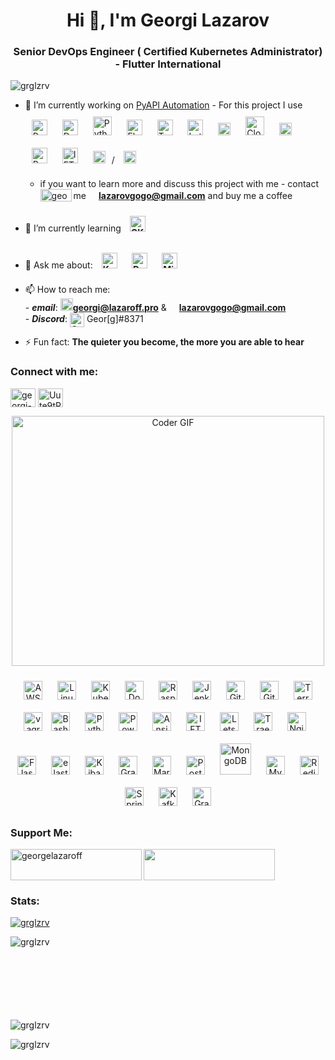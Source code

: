 <h1 align="center">Hi 👋, I'm Georgi Lazarov</h1>
<h3 align="center">Senior DevOps Engineer ( Certified Kubernetes Administrator) - Flutter International</h3>

<p align="left"> <img src="https://komarev.com/ghpvc/?username=grglzrv&label=Profile%20views&color=0e75b6&style=flat" alt="grglzrv" /> </p>

- 🔭 I’m currently working on [PyAPI Automation](https://github.com/grglzrv/pyapi) - For this project I use  <img style="margin: 10px" src="https://profilinator.rishav.dev/skills-assets/raspberrypi.png" alt="Raspberry Pi" height="25" /> <img style="margin: 10px" src="https://profilinator.rishav.dev/skills-assets/docker-original-wordmark.svg" alt="Docker" height="25" /> <img style="margin: 10px" src="https://profilinator.rishav.dev/skills-assets/python-original.svg" alt="Python" height="30" /> <img style="margin: 10px" src="https://profilinator.rishav.dev/skills-assets/flask.png" alt="Flask" height="25" /> <img style="margin: 10px" src="https://www.vectorlogo.zone/logos/traefikio/traefikio-icon.svg" alt="Traefik" height="25" /> <img style="margin: 10px" src="https://letsencrypt.org/images/letsencrypt-logo-horizontal.svg" alt="LetsEncrypt" height="25" /> <img style="margin: 10px" src="https://upload.wikimedia.org/wikipedia/commons/2/2c/Namecheap_Logo.svg" alt="Namecheap" height="20" /> <img style="margin: 10px" src="https://www.vectorlogo.zone/logos/cloudflare/cloudflare-ar21.svg" alt="CloudFlare" height="30" /> <img style="margin: 10px" src="https://i.mt.lv/mtv2/logo.svg" alt="MikroTik" height="20" /> <img style="margin: 10px" src="https://phoneky.co.uk/thumbs/android/thumbs/ico/2/s/port-knocker-android.jpg" alt="Port Knocking" height="25" /> <img style="margin: 10px" src="https://findvectorlogo.com/wp-content/uploads/2019/01/ifttt-vector-logo.png" alt="IFTTT" height="25" /> <img style="margin: 10px" src="https://logodownload.org/wp-content/uploads/2020/02/google-assistant-logo.png" alt="Google Assistant" height="20" />/ <img style="margin: 10px" src="https://upload.wikimedia.org/wikipedia/commons/thumb/4/4a/Amazon_Alexa_logo.svg/1280px-Amazon_Alexa_logo.svg.png" alt="Alexa" height="20" />
  
  -  if you want to learn more and discuss this project with me - contact me **<a href="mailto:georgi@lazaroff.pro"><img src="https://cdn-icons-png.flaticon.com/512/732/732200.png" height="16"/>lazarovgogo@gmail.com</a>** and <a href="https://www.buymeacoffee.com/georgelazaroff"> <img align="left" src="https://www.buymeacoffee.com/assets/img/guidelines/logo-mark-3.svg" height="20" width="50" alt="georgelazaroff" /></a> buy me a coffee

- 🌱 I’m currently learning **<a href="https://training.linuxfoundation.org/certification/certified-kubernetes-security-specialist/" target="blank"><img style="margin: 10px" src="https://www.cncf.io/wp-content/uploads/2020/11/kubernetes-security-specialist-logo.svg" alt="CKS" height="25" /></a>**

- 💬 Ask me about: **<a href="https://kubernetes.io/" target="blank"><img style="margin: 10px" src="https://profilinator.rishav.dev/skills-assets/kubernetes-icon.svg" alt="Kubernetes" height="25" /></a>  <a href="https://www.docker.com/" target="blank"><img style="margin: 10px" src="https://profilinator.rishav.dev/skills-assets/docker-original-wordmark.svg" alt="Docker" height="25" /></a>  <a href="https://mikrotik.com/" target="blank"><img style="margin: 10px" src="https://i.mt.lv/mtv2/logo.svg" alt="MikroTik" height="25" /></a>**

- 📫 How to reach me: <br>
      - ***email***: **<a href="mailto:georgi@lazaroff.pro"><img src="https://cdn-icons-png.flaticon.com/512/552/552486.png" height="20"/>georgi@lazaroff.pro</a>** & **<a href="mailto:georgi@lazaroff.pro"><img src="https://cdn-icons-png.flaticon.com/512/732/732200.png" height="16"/>lazarovgogo@gmail.com</a>** <br>
      - ***Discord***: <img align="center" src="https://raw.githubusercontent.com/rahuldkjain/github-profile-readme-generator/master/src/images/icons/Social/discord.svg" alt="Geor[g]#8371" width="23" /> Geor[g]#8371

- ⚡ Fun fact: **The quieter you become, the more you are able to hear**

<h3 align="left">Connect with me:</h3>
<p align="left">
<a href="https://linkedin.com/in/georgi-l-301622a0" target="blank"><img align="center" src="https://raw.githubusercontent.com/rahuldkjain/github-profile-readme-generator/master/src/images/icons/Social/linked-in-alt.svg" alt="georgi-l-301622a0" height="30" width="40" /></a>
<a href="https://discord.gg/Uute9tRp" target="blank"><img align="center" src="https://raw.githubusercontent.com/rahuldkjain/github-profile-readme-generator/master/src/images/icons/Social/discord.svg" alt="Uute9tRp" height="30" width="40" /></a>
</p>

<p  align="center"><img src="https://media3.giphy.com/media/RbDKaczqWovIugyJmW/200.gif" alt="Coder GIF" width="500" height="400">

<div align="center">  

<img style="margin: 10px" src="https://profilinator.rishav.dev/skills-assets/amazonwebservices-original-wordmark.svg" alt="AWS" height="30" />
<img style="margin: 10px" src="https://profilinator.rishav.dev/skills-assets/linux-original.svg" alt="Linux" height="30" />
<img style="margin: 10px" src="https://profilinator.rishav.dev/skills-assets/kubernetes-icon.svg" alt="Kubernetes" height="30" />
<img style="margin: 10px" src="https://profilinator.rishav.dev/skills-assets/docker-original-wordmark.svg" alt="Docker" height="30" />
<img style="margin: 10px" src="https://profilinator.rishav.dev/skills-assets/raspberrypi.png" alt="Raspberry Pi" height="30" />
<img style="margin: 10px" src="https://profilinator.rishav.dev/skills-assets/jenkins-icon.svg" alt="Jenkins" height="30" />
<img style="margin: 10px" src="https://profilinator.rishav.dev/skills-assets/gitlab.svg" alt="GitLab" height="30" />
<img style="margin: 10px" src="https://profilinator.rishav.dev/skills-assets/git-scm-icon.svg" alt="Git" height="30" />
<img style="margin: 10px" src="https://profilinator.rishav.dev/skills-assets/terraformio-icon.svg" alt="Terraform" height="30" />
<img src="https://www.vectorlogo.zone/logos/vagrantup/vagrantup-icon.svg" alt="vagrant" height="30"/>
<img style="margin: 10px" src="https://profilinator.rishav.dev/skills-assets/gnu_bash-icon.svg" alt="Bash" height="30" />   
<img style="margin: 10px" src="https://profilinator.rishav.dev/skills-assets/python-original.svg" alt="Python" height="30" />
<img style="margin: 10px" src="https://profilinator.rishav.dev/skills-assets/powershell.png" alt="PowerShell" height="30" />
<img style="margin: 10px" src="https://profilinator.rishav.dev/skills-assets/ansible.png" alt="Ansible" height="30" />
<img style="margin: 10px" src="https://findvectorlogo.com/wp-content/uploads/2019/01/ifttt-vector-logo.png" alt="IFTTT" height="30" />
<img style="margin: 10px" src="https://letsencrypt.org/images/letsencrypt-logo-horizontal.svg" alt="LetsEncrypt" height="30" /> 
<img style="margin: 10px" src="https://www.vectorlogo.zone/logos/traefikio/traefikio-icon.svg" alt="Traefik" height="30" />
<img style="margin: 10px" src="https://profilinator.rishav.dev/skills-assets/nginx-original.svg" alt="Nginx" height="30" />
<img style="margin: 10px" src="https://profilinator.rishav.dev/skills-assets/flask.png" alt="Flask" height="30" />
<img style="margin: 10px" src="https://www.vectorlogo.zone/logos/elastic/elastic-icon.svg" alt="elasticsearch" height="30"/> 
<img style="margin: 10px" src="https://profilinator.rishav.dev/skills-assets/kibana.png" alt="Kibana" height="30" />
<img style="margin: 10px" src="https://profilinator.rishav.dev/skills-assets/grafana.png" alt="Grafana" height="30" />
<img style="margin: 10px" src="https://profilinator.rishav.dev/skills-assets/mariadb.png" alt="Maria DB" height="30" />
<img style="margin: 10px" src="https://profilinator.rishav.dev/skills-assets/postgresql-original-wordmark.svg" alt="PostgreSQL" height="30" />
<img style="margin: 10px" src="https://profilinator.rishav.dev/skills-assets/mongodb-original-wordmark.svg" alt="MongoDB" height="50" />  
<img style="margin: 10px" src="https://profilinator.rishav.dev/skills-assets/mysql-original-wordmark.svg" alt="MySQL" height="30" />  
<img style="margin: 10px" src="https://profilinator.rishav.dev/skills-assets/redis-original-wordmark.svg" alt="Redis" height="30" />  
<img style="margin: 10px" src="https://profilinator.rishav.dev/skills-assets/springio-icon.svg" alt="Spring" height="30" />  
<img style="margin: 10px" src="https://profilinator.rishav.dev/skills-assets/apache_kafka-icon.svg" alt="Kafka" height="30" />
<img style="margin: 10px" src="https://profilinator.rishav.dev/skills-assets/graphql.png" alt="GraphQL" height="30" /> 

</div>

<h3 align="left">Support Me:</h3>
<p><a href="https://www.buymeacoffee.com/georgelazaroff"> <img align="left" src="https://cdn.buymeacoffee.com/buttons/v2/default-yellow.png" height="50" width="210" alt="georgelazaroff" /></a>
<a href="https://paypal.me/georgilazaroff" target="_blank" style="display: inline-block;"> <img src="https://img.shields.io/badge/Donate-PayPal-blue.svg?style=flat-square" height="50" width="210 align="center" /></a></p>
<h3 align="left">Stats:</h3>
<p align="left"> <a href="https://github.com/ryo-ma/github-profile-trophy"><img src="https://github-profile-trophy.vercel.app/?username=grglzrv" alt="grglzrv" /></a> </p>
<p><img align="left" src="https://github-readme-stats.vercel.app/api/top-langs?username=grglzrv&show_icons=true&locale=en&layout=compact" alt="grglzrv" /></p><br><br><br><br><br><br><br>

<p>&nbsp;<img align="left" src="https://github-readme-stats.vercel.app/api?username=grglzrv&show_icons=true&locale=en" alt="grglzrv" /></p>

<p><img align="left" src="https://github-readme-streak-stats.herokuapp.com/?user=grglzrv&" alt="grglzrv" /></p>
      

